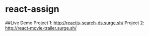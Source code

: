 # react-assign

##Live Demo
Project 1: http://reactjs-search-ds.surge.sh/
Project 2: http://react-movie-trailer.surge.sh/
